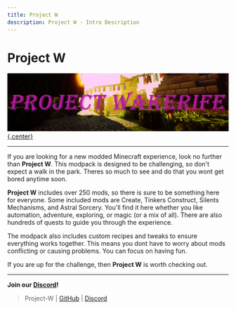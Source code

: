 ```yaml
---
title: Project W
description: Project W - Intro Description
---  
```


# Project W

[![](../assets/images/WakerifeBG.png){.center}](https://www.curseforge.com/minecraft/modpacks/project-wakerife)


------------
If you are looking for a new modded Minecraft experience, look no further than **Project W**. This modpack is designed to be challenging, so don't expect a walk in the park. Theres so much to see and do that you wont get bored anytime soon.

**Project W** includes over 250 mods, so there is sure to be something here for everyone. Some included mods are Create, Tinkers Construct, Silents Mechanisms, and Astral Sorcery. You'll find it here whether you like automation, adventure, exploring, or magic (or a mix of all). There are also hundreds of quests to guide you through the experience.

The modpack also includes custom recipes and tweaks to ensure everything works together. This means you dont have to worry about mods conflicting or causing problems. You can focus on having fun.

If you are up for the challenge, then **Project W** is worth checking out.

------------


**Join our [Discord](https://discord.gg/M4HQTQ9g9f "Discord")!**
> Project-W | [GitHub](https://github.com/Pundah) | [Discord](https://discord.gg/M4HQTQ9g9f) 
